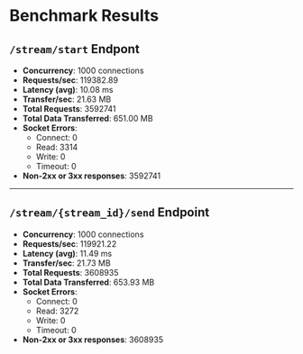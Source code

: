# Benchmark Results

## `/stream/start` Endpont
- **Concurrency**: 1000 connections
- **Requests/sec**: 119382.89
- **Latency (avg)**: 10.08 ms
- **Transfer/sec**: 21.63 MB
- **Total Requests**: 3592741
- **Total Data Transferred**: 651.00 MB
- **Socket Errors**:
  - Connect: 0
  - Read: 3314
  - Write: 0
  - Timeout: 0
- **Non-2xx or 3xx responses**: 3592741

---

## `/stream/{stream_id}/send` Endpoint
- **Concurrency**: 1000 connections
- **Requests/sec**: 119921.22
- **Latency (avg)**: 11.49 ms
- **Transfer/sec**: 21.73 MB
- **Total Requests**: 3608935
- **Total Data Transferred**: 653.93 MB
- **Socket Errors**:
  - Connect: 0
  - Read: 3272
  - Write: 0
  - Timeout: 0
- **Non-2xx or 3xx responses**: 3608935
